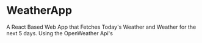 # WeatherApp
A React Based Web App that Fetches Today's Weather and Weather for the next 5 days. Using the OpenWeather Api's
